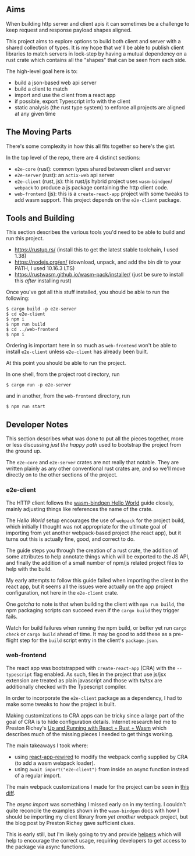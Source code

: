 ## Aims 

When building http server and client apis it can sometimes be a challenge to 
keep request and response payload shapes aligned.

This project aims to explore options to build both client and server with a
shared collection of types. It is my hope that we'll be able to publish client
libraries to match servers in lock-step by having a mutual dependency on a
rust crate which contains all the "shapes" that can be seen from each side.

The high-level goal here is to:

- build a json-based web api server
- build a client to match
- import and use the client from a react app
- if possible, export Typescript info with the client
- static analysis (the rust type system) to enforce all projects are aligned at any given time

## The Moving Parts

There's some complexity in how this all fits together so here's the gist.

In the top level of the repo, there are 4 distinct sections:

- `e2e-core` (rust): common types shared between client and server
- `e2e-server` (rust): an `actix-web` api server
- `e2e-client` (rust, js): this rust/js hybrid project uses `wasm-bindgen`/
  `webpack` to produce a js package containing the http client code.
- `web-frontend` (js): this is a `create-react-app` project with some tweaks to
  add wasm support. This project depends on the `e2e-client` package.

## Tools and Building

This section describes the various tools you'd need to be able to build and run
this project.

- https://rustup.rs/ (install this to get the latest stable toolchain, I used 1.38)
- https://nodejs.org/en/ (download, unpack, and add the bin dir to your PATH, I used 10.16.3 LTS)
- https://rustwasm.github.io/wasm-pack/installer/ (just be sure to install this _after_ installing rust)

Once you've got all this stuff installed, you should be able to run the following:

```shell script
$ cargo build -p e2e-server
$ cd e2e-client
$ npm i
$ npm run build
$ cd ../web-frontend
$ npm i
```

Ordering is important here in so much as `web-frontend` won't be able to install
`e2e-client` unless `e2e-client` has already been built.

At this point you should be able to run the project.

In one shell, from the project root directory, run 

```shell script
$ cargo run -p e2e-server
```

and in another, from the `web-frontend` directory, run

```shell script
$ npm run start
```
 
## Developer Notes

This section describes what was done to put all the pieces together, more or less
discussing _just the happy path_ used to bootstrap the project from the ground up.

The `e2e-core` and `e2e-server` crates are not really that notable. They are
written plainly as any other conventional rust crates are, and so we'll move 
directly on to the other sections of the project.

### e2e-client

The HTTP client follows the [wasm-bindgen Hello World] guide closely, mainly
adjusting things like references the name of the crate.

The _Hello World_ setup encourages the use of `webpack` for the project build,
which initially I thought was not appropriate for the ultimate goal of importing
from yet another webpack-based project (the react app), but it turns out this is
actually fine, good, and correct to do.

The guide steps you through the creation of a rust crate, the addition of some
attributes to help annotate things which will be exported to the JS API, and
finally the addition of a small number of npm/js related project files to help
with the build. 

My early attempts to follow this guide failed when importing the client in the
react app, but it seems all the issues were actually on the app project
configuration, not here in the `e2e-client` crate.

One _gotcha_ to note is that when building the client with `npm run build`, the
npm packaging scripts can succeed even if the `cargo build` they trigger fails.

Watch for build failures when running the npm build, or better yet run 
`cargo check` or `cargo build` ahead of time. It may be good to add these as a
pre-flight step for the `build` script entry in the client's `package.json`.


### web-frontend

The react app was bootstrapped with `create-react-app` (CRA) with the
`--typescript` flag enabled. As such, files in the project that use js/jsx
extension are treated as plain javascript and those with ts/tsx are additionally
checked with the Typescript compiler.

In order to incorporate the `e2e-client` package as a dependency, I had to make
some tweaks to how the project is built.

Making customizations to CRA apps can be tricky since a large part of the goal
of CRA is to hide configuration details. Internet research led me to
Preston Richey's [Up and Running with React + Rust + Wasm]
which describes much of the missing pieces I needed to get things working.

The main takeaways I took where:

- using [react-app-rewired] to modify the webpack config supplied by CRA (to add
  a wasm webpack loader).
- using `await import("e2e-client")` from inside an async function instead of a
  regular import.

The main webpack customizations I made for the project can be seen in 
[this diff][modifications].
  
The _async import_ was something I missed early on in my testing. I couldn't
quite reconcile the examples shown in the `wasm-bindgen` docs with how I should
be importing my client library from _yet another_ webpack project, but the blog
post by Preston Richey gave sufficient clues.

This is early still, but I'm likely going to try and provide
[helpers][async import helper] which will help to encourage the correct usage,
requiring developers to get access to the package via async functions.

[wasm-bindgen Hello World]: https://rustwasm.github.io/docs/wasm-bindgen/examples/hello-world.html
[modifications]: https://github.com/onelson/e2e-rs/commit/d51acb6a4460c81efba84dbc4f1f980704c76f89
[async import helper]: https://github.com/onelson/e2e-rs/blob/6265356f1ced493c5d4fd45f037c3ea1231114ca/web-frontend/src/api-client.js
[Up and Running with React + Rust + Wasm]: https://prestonrichey.com/blog/react-rust-wasm
[react-app-rewired]: https://github.com/timarney/react-app-rewired